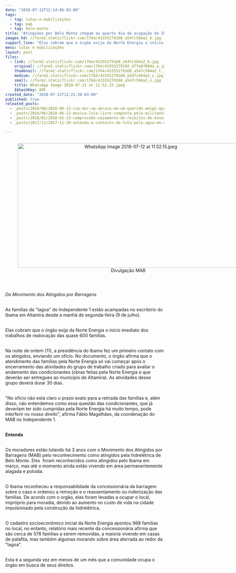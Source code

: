 ```yaml
---
date: "2018-07-12T12:14:06-03:00"
tags:
  - tag: lutas-e-mobilizações
  - tag: mab
  - tag: belo-monte
title: "Atingidos por Belo Monte chegam ao quarto dia de ocupação do Ibama\n"
images_hd: //farm2.staticflickr.com/1764/41555279160_a547c584a2_b.jpg
support_line: "Elas cobram que o órgão exija da Norte Energia o início imediato dos trabalhos de realocação das quase 600 famílias. \n\n"
menu: lutas e mobilizações
layout: post
files:
  - link: //farm2.staticflickr.com/1764/41555279160_a547c584a2_b.jpg
    original: //farm2.staticflickr.com/1764/41555279160_d7fe87604a_o.jpg
    thumbnail: //farm2.staticflickr.com/1764/41555279160_a547c584a2_t.jpg
    medium: //farm2.staticflickr.com/1764/41555279160_a547c584a2_z.jpg
    small: //farm2.staticflickr.com/1764/41555279160_a547c584a2_n.jpg
    title: WhatsApp Image 2018-07-12 at 11.52.15.jpeg
    $$hashKey: 09F
created_date: "2018-07-12T12:21:30-03:00"
published: true
releated_posts:
  - _posts/2018/06/2018-06-22-vim-dar-um-abraco-em-um-querido-amigo-que-luta-diz-mujica.md
  - _posts/2018/06/2018-06-12-musica-lula-livre-composta-pelo-militante-do-mst-marquinhos-monteiro.md
  - _posts/2018/02/2018-02-23-comprovado-vazamento-de-rejeitos-de-mineradora-estrangeira-em-barcarena-pa.md
  - _posts/2017/11/2017-11-28-entenda-o-contexto-da-luta-pela-agua-em-correntina-ba.md

---
```

<div style="text-align:center">
<figure class="image" style="display:inline-block"><img alt="WhatsApp Image 2018-07-12 at 11.52.15.jpeg" height="394" src="//farm2.staticflickr.com/1764/41555279160_a547c584a2_b.jpg" width="700" />
<figcaption>Divulga&ccedil;&atilde;o MAB</figcaption>
</figure>
</div>

<p>&nbsp;</p>

<p><em>Do Movimento dos Atingidos por Barragens&nbsp;</em></p>

<p><br />
As fam&iacute;lias da &quot;lagoa&quot; do Independente 1 est&atilde;o acampadas no escrit&oacute;rio do Ibama em Altamira desde a manh&atilde; de segunda-feira (9 de julho).&nbsp;</p>

<p><br />
Elas cobram que o &oacute;rg&atilde;o exija da Norte Energia o in&iacute;cio imediato dos trabalhos de realoca&ccedil;&atilde;o das quase 600 fam&iacute;lias.&nbsp;</p>

<p><br />
Na noite de ontem (11), a presid&ecirc;ncia do Ibama fez um primeiro contato com os atingidos, enviando um of&iacute;cio. No documento, o &oacute;rg&atilde;o afirma que o atendimento das fam&iacute;lias pela Norte Energia s&oacute; vai come&ccedil;ar ap&oacute;s o encerramento das atividades do grupo de trabalho criado para avaliar o andamento das condicionantes (obras feitas pela Norte Energia e que dever&atilde;o ser entregues ao munic&iacute;pio de Altamira). As atividades desse grupo dever&aacute; durar 30 dias.</p>

<p><br />
&quot;No of&iacute;cio n&atilde;o est&aacute; claro o prazo exato para a retirada das fam&iacute;lias e, al&eacute;m disso, n&atilde;o entendemos como essa quest&atilde;o das condicionantes, que j&aacute; deveriam ter sido cumpridas pela Norte Energia h&aacute; muito tempo, pode interferir no nosso direito&quot;, afirma F&aacute;bio Magalh&atilde;es, da coordena&ccedil;&atilde;o do MAB no Independente 1.</p>

<p><br />
<strong>Entenda</strong></p>

<p><br />
Os moradores est&atilde;o lutando h&aacute; 3 anos com o Movimento dos Atingidos por Barragens (MAB) pelo reconhecimento como atingidos pela hidrel&eacute;trica de Belo Monte. Eles&nbsp; foram reconhecidos como atingidos pelo Ibama em mar&ccedil;o, mas at&eacute; o momento ainda est&atilde;o vivendo em &aacute;rea permanentemente alagada e polu&iacute;da.</p>

<p><br />
O Ibama reconheceu a responsabilidade da concession&aacute;ria da barragem sobre o caso e ordenou a remo&ccedil;&atilde;o e o reassentamento ou indeniza&ccedil;&atilde;o das fam&iacute;lias. De acordo com o org&atilde;o, elas foram levadas a ocupar o local, impr&oacute;prio para moradia, devido ao aumento no custo de vida na cidade impulsionado pela constru&ccedil;&atilde;o da hidrel&eacute;trica.</p>

<p><br />
O cadastro socioecon&ocirc;mico inicial da Norte Energia apontou 968 fam&iacute;lias no local, no entanto, relat&oacute;rio mais recente da concession&aacute;ria afirma que s&atilde;o cerca de 578 fam&iacute;lias a serem removidas, a maioria vivendo em casas de palafita, mas tamb&eacute;m algumas morando sobre &aacute;rea aterrada ao redor da &quot;lagoa&quot;.</p>

<p><br />
Esta &eacute; a segunda vez em menos de um m&ecirc;s que a comunidade ocupa o &oacute;rg&atilde;o em busca de seus direitos.</p>

<p>&nbsp;</p>
